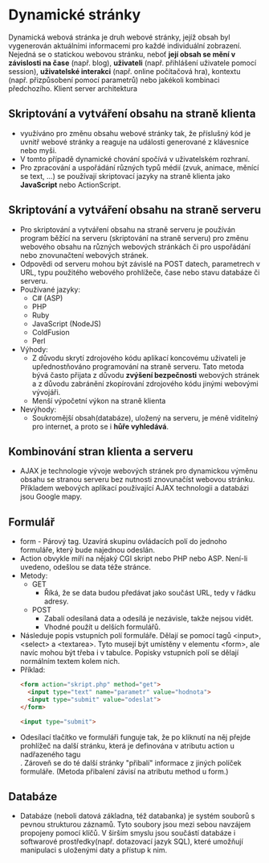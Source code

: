 # Dynamické stránky
Dynamická webová stránka je druh webové stránky, jejíž obsah byl vygenerován aktuálními informacemi pro každé 
individuální zobrazení. Nejedná se o statickou webovou stránku, neboť **její obsah se mění v závislosti na čase** (např. blog), 
**uživateli** (např. přihlášení uživatele pomocí session), **uživatelské interakci** (např. online počítačová hra), 
kontextu (např. přizpůsobení pomocí parametrů) nebo jakékoli kombinaci předchozího.
Klient server architektura

## Skriptování a vytváření obsahu na straně klienta
-	využíváno pro změnu obsahu webové stránky tak, že příslušný kód je uvnitř webové stránky a reaguje na události generované z klávesnice nebo myši.
-	V tomto případě dynamické chování spočívá v uživatelském rozhraní.
-	Pro zpracování a uspořádání různých typů médií (zvuk, animace, měnící se text, ...) se používají skriptovací jazyky na straně klienta jako **JavaScript** nebo ActionScript.

## Skriptování a vytváření obsahu na straně serveru
-	Pro skriptování a vytváření obsahu na straně serveru je používán program běžící na serveru (skriptování na straně serveru) pro změnu webového obsahu na různých webových stránkách či pro uspořádání nebo znovunačtení webových stránek.
-	Odpovědi od serveru mohou být závislé na POST datech, parametrech v URL, typu použitého webového prohlížeče, čase nebo stavu databáze či serveru.
-	Používané jazyky:
    - C# (ASP) 
    - PHP
    - Ruby
    - JavaScript (NodeJS)
    - ColdFusion
    - Perl 
-	Výhody:
    - Z důvodu skrytí zdrojového kódu aplikací koncovému uživateli je upřednostňováno programování na straně serveru. Tato metoda bývá často přijata z důvodu **zvýšení bezpečnosti** webových stránek a z důvodu zabránění zkopírování zdrojového kódu jinými webovými vývojáři.
    - Menší výpočetní výkon na straně klienta
-	Nevýhody:
    - Soukromější obsah(databáze), uložený na serveru, je méně viditelný pro internet, a proto se i **hůře vyhledává**.
  
## Kombinování stran klienta a serveru
- AJAX je technologie vývoje webových stránek pro dynamickou výměnu obsahu se stranou serveru bez nutnosti znovunačíst webovou stránku. Příkladem webových aplikací používající AJAX technologii a databázi jsou Google mapy.

## Formulář
- form - Párový tag. Uzavírá skupinu ovládacích polí do jednoho formuláře, který bude najednou odeslán.
- Action obvykle míří na nějaký CGI skript nebo PHP nebo ASP. Není-li uvedeno, odešlou se data téže stránce.
- Metody:
  - GET
    - Říká, že se data budou předávat jako součást URL, tedy v řádku adresy.
  - POST
    - Zabalí odesílaná data a odesílá je nezávisle, takže nejsou vidět.
    - Vhodné použít u delších formulářů.
- Následuje popis vstupních polí formuláře. Dělají se pomocí tagů \<input>, \<select> a \<textarea>. Tyto musejí být umístěny v elementu \<form>, ale navíc mohou být třeba i v tabulce. Popisky vstupních polí se dělají normálním textem kolem nich.
- Příklad:
  ```HTML
  <form action="skript.php" method="get">
    <input type="text" name="parametr" value="hodnota">
    <input type="submit" value="odeslat">
  </form>

  <input type="submit">
  ```
- Odesílací tlačítko ve formuláři funguje tak, že po kliknutí na něj přejde prohlížeč na další stránku, která je definována v atributu action u nadřazeného tagu <form>. Zároveň se do té další stránky "přibalí" informace z jiných políček formuláře. (Metoda přibalení závisí na atributu method u form.)

## Databáze
- Databáze (neboli datová základna, též databanka) je systém souborů s pevnou strukturou záznamů. Tyto soubory jsou mezi sebou navzájem propojeny pomocí klíčů. V širším smyslu jsou součástí databáze i softwarové prostředky(např. dotazovací jazyk SQL), které umožňují manipulaci s uloženými daty a přístup k nim.
